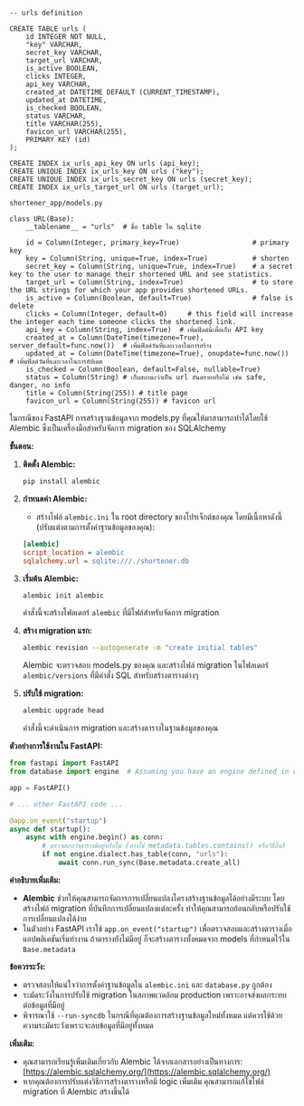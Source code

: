 ```
-- urls definition

CREATE TABLE urls (
	id INTEGER NOT NULL, 
	"key" VARCHAR, 
	secret_key VARCHAR, 
	target_url VARCHAR, 
	is_active BOOLEAN, 
	clicks INTEGER, 
	api_key VARCHAR, 
	created_at DATETIME DEFAULT (CURRENT_TIMESTAMP), 
	updated_at DATETIME, 
	is_checked BOOLEAN, 
	status VARCHAR, 
	title VARCHAR(255), 
	favicon_url VARCHAR(255), 
	PRIMARY KEY (id)
);

CREATE INDEX ix_urls_api_key ON urls (api_key);
CREATE UNIQUE INDEX ix_urls_key ON urls ("key");
CREATE UNIQUE INDEX ix_urls_secret_key ON urls (secret_key);
CREATE INDEX ix_urls_target_url ON urls (target_url);

shortener_app/models.py

class URL(Base):
    __tablename__ = "urls"  # ชื่อ table ใน sqlite

    id = Column(Integer, primary_key=True)                  # primary key
    key = Column(String, unique=True, index=True)           # shorten 
    secret_key = Column(String, unique=True, index=True)    # a secret key to the user to manage their shortened URL and see statistics.
    target_url = Column(String, index=True)                 # to store the URL strings for which your app provides shortened URLs.
    is_active = Column(Boolean, default=True)               # false is delete
    clicks = Column(Integer, default=0)     # this field will increase the integer each time someone clicks the shortened link.
    api_key = Column(String, index=True)  # เพิ่มฟิลด์นี้เพื่อเก็บ API key
    created_at = Column(DateTime(timezone=True), server_default=func.now())  # เพิ่มฟิลด์วันที่และเวลาในการสร้าง
    updated_at = Column(DateTime(timezone=True), onupdate=func.now())       # เพิ่มฟิลด์วันที่และเวลาในการอัปเดต
    is_checked = Column(Boolean, default=False, nullable=True)
    status = Column(String) # เก็บสถานะว่าเป็น url อันตรายหรือไม่ เช่น safe, danger, no info
    title = Column(String(255)) # title page
    favicon_url = Column(String(255)) # favicon url

```

ในกรณีของ FastAPI การสร้างฐานข้อมูลจาก models.py ที่คุณให้มาสามารถทำได้โดยใช้ Alembic ซึ่งเป็นเครื่องมือสำหรับจัดการ migration ของ SQLAlchemy

**ขั้นตอน:**

1. **ติดตั้ง Alembic:**

   ```bash
   pip install alembic
   ```

2. **กำหนดค่า Alembic:**

   * สร้างไฟล์ `alembic.ini` ใน root directory ของโปรเจ็กต์ของคุณ โดยมีเนื้อหาดังนี้ (ปรับแต่งตามการตั้งค่าฐานข้อมูลของคุณ):

   ```ini
   [alembic]
   script_location = alembic
   sqlalchemy.url = sqlite:///./shortener.db 
   ```

3. **เริ่มต้น Alembic:**

   ```bash
   alembic init alembic
   ```

   คำสั่งนี้จะสร้างโฟลเดอร์ `alembic` ที่มีไฟล์สำหรับจัดการ migration

4. **สร้าง migration แรก:**

   ```bash
   alembic revision --autogenerate -m "create initial tables"
   ```

   Alembic จะตรวจสอบ models.py ของคุณ และสร้างไฟล์ migration ในโฟลเดอร์ `alembic/versions` ที่มีคำสั่ง SQL สำหรับสร้างตารางต่างๆ

5. **ปรับใช้ migration:**

   ```bash
   alembic upgrade head
   ```

   คำสั่งนี้จะดำเนินการ migration และสร้างตารางในฐานข้อมูลของคุณ

**ตัวอย่างการใช้งานใน FastAPI:**

```python
from fastapi import FastAPI
from database import engine  # Assuming you have an engine defined in database.py

app = FastAPI()

# ... other FastAPI code ...

@app.on_event("startup")
async def startup():
    async with engine.begin() as conn:
        # ตรวจสอบว่าตารางมีอยู่หรือไม่ (อาจใช้ metadata.tables.contains() หรือวิธีอื่น)
        if not engine.dialect.has_table(conn, "urls"): 
            await conn.run_sync(Base.metadata.create_all) 
```

**คำอธิบายเพิ่มเติม:**

* **Alembic** ช่วยให้คุณสามารถจัดการการเปลี่ยนแปลงโครงสร้างฐานข้อมูลได้อย่างมีระบบ โดยสร้างไฟล์ migration ที่บันทึกการเปลี่ยนแปลงแต่ละครั้ง ทำให้คุณสามารถย้อนกลับหรือปรับใช้การเปลี่ยนแปลงได้ง่าย
* ในตัวอย่าง FastAPI เราใช้ `app.on_event("startup")` เพื่อตรวจสอบและสร้างตารางเมื่อแอปพลิเคชันเริ่มทำงาน ถ้าตารางยังไม่มีอยู่ ก็จะสร้างตารางทั้งหมดจาก models ที่กำหนดไว้ใน `Base.metadata`

**ข้อควรระวัง:**

* ตรวจสอบให้แน่ใจว่าการตั้งค่าฐานข้อมูลใน `alembic.ini` และ `database.py` ถูกต้อง
* ระมัดระวังในการปรับใช้ migration ในสภาพแวดล้อม production เพราะอาจส่งผลกระทบต่อข้อมูลที่มีอยู่
* พิจารณาใช้ `--run-syncdb` ในกรณีที่คุณต้องการสร้างฐานข้อมูลใหม่ทั้งหมด แต่ควรใช้ด้วยความระมัดระวังเพราะจะลบข้อมูลที่มีอยู่ทั้งหมด

**เพิ่มเติม:**

* คุณสามารถเรียนรู้เพิ่มเติมเกี่ยวกับ Alembic ได้จากเอกสารอย่างเป็นทางการ: [https://alembic.sqlalchemy.org/](https://alembic.sqlalchemy.org/)
* หากคุณต้องการปรับแต่งวิธีการสร้างตารางหรือมี logic เพิ่มเติม คุณสามารถแก้ไขไฟล์ migration ที่ Alembic สร้างขึ้นได้
